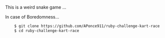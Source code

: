 
This is a weird snake game ...

In case of Boredomness...

```sh
    $ git clone https://github.com/APonce911/ruby-challenge-kart-race
    $ cd ruby-challenge-kart-race
```
